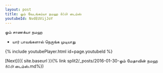 ```yaml
---
layout: post
title: ஓம் வேடங்கய்யா நமஹ ௧௦௮ டைம்ஸ்
youtubeId: NvdEUVijJoY
---
```

 
 
 ஓம் சாணக்யா நமஹ  
 
 -  யார் பாவங்களால் நெருங்க முடியாது 
 
  
 
  
 
 
 
 
 
 


{% include youtubePlayer.html id=page.youtubeId %}
 
[Next]({{ site.baseurl }}{% link  split2/_posts/2016-01-30-ஓம் மேதாவின் நமஹ ௧௦௮ டைம்ஸ்.md%})
 
